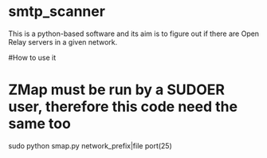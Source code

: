 # smtp_scanner
This is a python-based software and its aim is to figure out if there are Open Relay servers in a given network.

#How to use it

# ZMap must be run by a SUDOER user, therefore this code need the same too

sudo python smap.py network_prefix|file port(25)
